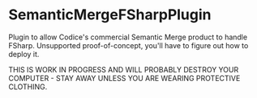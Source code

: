 SemanticMergeFSharpPlugin
=========================

Plugin to allow Codice's commercial Semantic Merge product to handle FSharp. Unsupported proof-of-concept, you'll have to figure out how to deploy it.

THIS IS WORK IN PROGRESS AND WILL PROBABLY DESTROY YOUR COMPUTER - STAY AWAY UNLESS YOU ARE WEARING PROTECTIVE CLOTHING.
